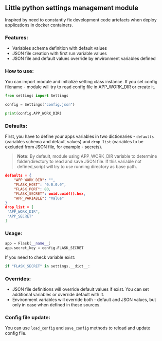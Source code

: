 ## Little python settings management module

Inspired by need to constantly fix development code artefacts when deploy applications in docker containers.

### Features:
- Variables schema definition with default values
- JSON file creation with first run variable values
- JSON file and default values override by environment variables defined

### How to use:
You can import module and initialize setting class instance. If you set config filename - module will try to read config file in APP_WORK_DIR or create it.

``` python
from settings import Settings

config = Settings("config.json")

print(config.APP_WORK_DIR)
```

### Defaults:
First, you have to define your apps variables in two dictionaries - `defaults` (variables schema and default values) and `drop_list` (variables to be excluded from JSON file, for example - secrets).

>**Note:**
>By default, module using  APP_WORK_DIR variable to determine folder/directory to read and save JSON file. If this variable not defined,script will try to use running directory as base path.

``` json
defaults = {  
    "APP_WORK_DIR": "",
    "FLASK_HOST": "0.0.0.0",
    "FLASK_PORT": 80,
    "FLASK_SECRET": uuid.uuid4().hex,  
    "APP_VARIABLE": "Value"
}  
drop_list = [  
 "APP_WORK_DIR",  
 "APP_SECRET"  
]
```
### Usage:

``` python
app = Flask(__name__)  
app.secret_key = config.FLASK_SECRET
```
If you need to check variable exist:

```python
if "FLASK_SECRET" in settings.__dict__:
```


### Overrides:

- JSON file definitions will override default values if exist. You can set additional variables or override default with it.
- Environment variables will override both - default and JSON values, but only in case when defined in these sources.

### Config file update:
You can use `load_config` and `save_config` methods to reload and update config file. 
